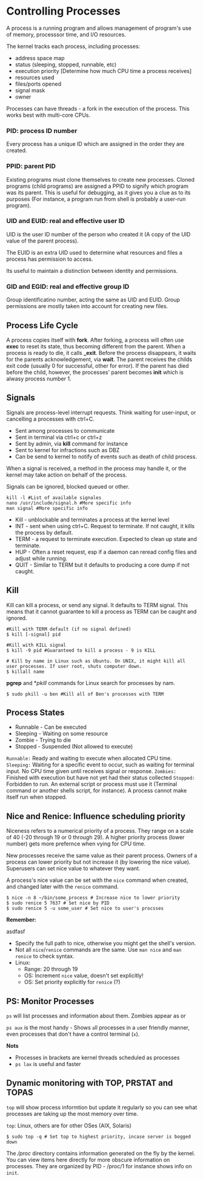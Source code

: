 # Controlling Processes

A process is a running program and allows management of program's use of memory, processsor time, and I/O resources.

The kernel tracks each process, including processes:

* address space map
* status (sleeping, stopped, runnable, etc)
* execution priority [Determine how much CPU time a process receives]
* resources used
* files/ports opened
* signal mask
* owner

Processes can have threads - a fork in the execution of the process. This works best with multi-core CPUs.

### PID: process ID number
Every process has a unique ID which are assigned in the order they are created.

### PPID: parent PID
Existing programs must clone themselves to create new processes. Cloned programs (child programs) are assigned a PPID to signify which program was its parent. This is useful for debugging, as it gives you a clue as to its purposes (For instance, a program run from shell is probably a user-run program).

### UID and EUID: real and effective user ID
UID is the user ID number of the person who created it (A copy of the UID value of the parent process).

The EUID is an extra UID used to determine what resources and files a process has permission to access.

Its useful to maintain a distinction between identity and permissions.

### GID and EGID: real and effective group ID
Group identificatino number, acting the same as UID and EUID. Group permissions are mostly taken into account for creating new files.

## Process Life Cycle
A process copies itself with **fork**. After forking, a process will often use **exec** to reset its state, thus becoming different from the parent.
When a process is ready to die, it calls **_exit**. Before the process disappears, it waits for the parents acknowledgement, via **wait**. The parent receives the childs exit code (usually 0 for successful, other for error). If the parent has died before the child, however, the processes' parent becomes **init** which is alwasy process number 1.

## Signals
Signals are process-level interrupt requests. Think waiting for user-input, or cancelling a processes with ctrl+C.

* Sent among processes to communicate
* Sent in terminal via ctrl+c or ctrl+z
* Sent by admin, via **kill** command for instance
* Sent to kernel for infractions such as DBZ
* Can be send to kernel to notify of events such as death of child process.

When a signal is received, a method in the process may handle it, or the kernel may take action on behalf of the process.

Signals can be ignored, blocked queued or other. 

	kill -l #List of available signales
	nano /usr/include/signal.h #More specific info
	man signal #More specific info

* Kill - unblockable and terminates a process at the kernel level
* INT - sent when using ctrl+C. Request to terminate. If not caught, it kills the process by default.
* TERM - a request to terminate execution. Expected to clean up state and terminate.
* HUP - Often a reset request, esp if a daemon can reread config files and adjust while running.
* QUIT - Similar to TERM but it defaults to producing a core dump if not caught.

## Kill
Kill can kill a process, or send any signal. It defaults to TERM signal. This means that it cannot guarantee to kill a process as TERM can be caught and ignored.

	#Kill with TERM default (if no signal defined)
	$ kill [-signal] pid
	
	#Kill with KILL signal
	$ kill -9 pid #Guaranteed to kill a process - 9 is KILL
	 
	# Kill by name in Linux such as Ubuntu. On UNIX, it might kill all user processes. If user root, shuts computer down.
	$ killall name
	
**pgrep** and **pkill* commands for Linux search for processes by nam.

	$ sudo pkill -u ben #Kill all of Ben's processes with TERM
	
## Process States

* Runnable - Can be executed
* Sleeping - Waiting on some resource
* Zombie - Trying to die
* Stopped - Suspended (Not allowed to execute)

`Runnable:` Ready and waiting to execute when allocated CPU time.
`Sleeping:` Waiting for a specific event to occur, such as waiting for terminal input. No CPU time given until receives signal or response.
`Zombies:` Finished with execution but have not yet had their status collected
`Stopped:` Forbidden to run. An external script or process must use it (Terminal command or another shells script, for instance). A process cannot make itself run when stopped.


## Nice and Renice: Influence scheduling priority
Niceness refers to a numerical priority of a process. They range on a scale of 40 (-20 through 19 or 0 through 29). A higher priority process (lower number) gets more prefernce when vying for CPU time.

New processes receive the same value as their parent process. Owners of a process can lower priority but not increase it (by lowering the nice value). Superusers can set nice value to whatever they want.

A process's nice value can be set with the `nice` command when created, and changed later with the `renice` command.

	$ nice -n 8 ~/bin/some_process # Increase nice to lower priority
	$ sudo renice 5 7637 # Set nice by PID
	$ sudo renice 5 -u some_user # Set nice to user's procsses
	
**Remember:** 

asdfasf

* Specify the full path to nice, otherwise you might get the shell's version.
* Not all `nice`/`renice` commands are the same. Use `man nice` and `man renice` to check syntax.
* Linux: 
  * Range: 20 through 19
  * OS: Increment `nice` value, doesn't set explicitly!
  * OS: Set priority explicitly for `renice` (?)

## PS: Monitor Processes

`ps` will list processes and information about them. Zombies appear as <exiting> or <defunct>

`ps aux` is the most handy - Shows `a`ll processes in a `u`ser friendly manner, even processes that don't have a control terminal (`x`).

**Nots**

* Processes in brackets are kernel threads scheduled as processes
* `ps lax` is useful and faster

## Dynamic monitoring with TOP, PRSTAT and TOPAS
`top` will show process informtion but update it regularly so you can see what processes are taking up the most memory over time.

`top`: Linux, others are for other OSes (AIX, Solaris)

	$ sudo top -q # Set top to highest priority, incase server is bogged down

The */proc* directory contains information generated on the fly by the kernel. You can view items here directly for more obscure information on processes. They are organized by PID - /proc/1 for instance shows info on `init`.

	



